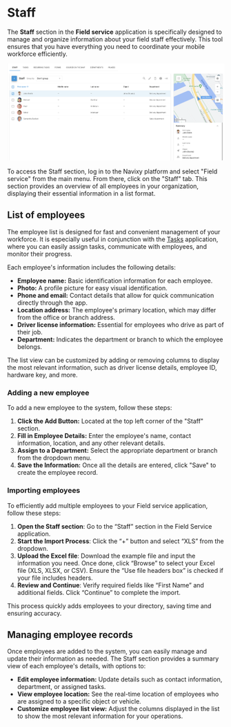# Staff

The **Staff** section in the **Field service** application is specifically designed to manage and organize information about your field staff effectively. This tool ensures that you have everything you need to coordinate your mobile workforce efficiently.

![](attachments/image-20240816-171918.png)

To access the Staff section, log in to the Navixy platform and select "Field service" from the main menu. From there, click on the "Staff" tab. This section provides an overview of all employees in your organization, displaying their essential information in a list format.

## List of employees

The employee list is designed for fast and convenient management of your workforce. It is especially useful in conjunction with the [Tasks](tasks.md) application, where you can easily assign tasks, communicate with employees, and monitor their progress.

Each employee's information includes the following details:

* **Employee name:** Basic identification information for each employee.
* **Photo:** A profile picture for easy visual identification.
* **Phone and email:** Contact details that allow for quick communication directly through the app.
* **Location address:** The employee's primary location, which may differ from the office or branch address.
* **Driver license information:** Essential for employees who drive as part of their job.
* **Department:** Indicates the department or branch to which the employee belongs.

The list view can be customized by adding or removing columns to display the most relevant information, such as driver license details, employee ID, hardware key, and more.

### Adding a new employee

To add a new employee to the system, follow these steps:

1. **Click the Add Button:** Located at the top left corner of the "Staff" section.
2. **Fill in Employee Details:** Enter the employee's name, contact information, location, and any other relevant details.
3. **Assign to a Department:** Select the appropriate department or branch from the dropdown menu.
4. **Save the Information:** Once all the details are entered, click "Save" to create the employee record.

### Importing employees

To efficiently add multiple employees to your Field service application, follow these steps:

1. **Open the Staff section**: Go to the “Staff” section in the Field Service application.
2. **Start the Import Process**: Click the “+” button and select “XLS” from the dropdown.
3. **Upload the Excel file**: Download the example file and input the information you need. Once done, click “Browse” to select your Excel file (XLS, XLSX, or CSV). Ensure the “Use file headers box” is checked if your file includes headers.
4. **Review and Continue**: Verify required fields like “First Name” and additional fields. Click “Continue” to complete the import.

This process quickly adds employees to your directory, saving time and ensuring accuracy.

## Managing employee records

Once employees are added to the system, you can easily manage and update their information as needed. The Staff section provides a summary view of each employee's details, with options to:

* **Edit employee information:** Update details such as contact information, department, or assigned tasks.
* **View employee location:** See the real-time location of employees who are assigned to a specific object or vehicle.
* **Customize employee list view:** Adjust the columns displayed in the list to show the most relevant information for your operations.
